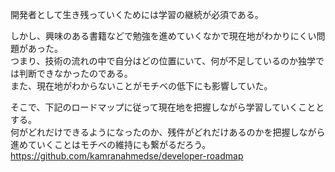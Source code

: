 開発者として生き残っていくためには学習の継続が必須である。<br>

しかし、興味のある書籍などで勉強を進めていくなかで現在地がわかりにくい問題があった。<br>
つまり、技術の流れの中で自分はどの位置にいて、何が不足しているのか独学では判断できなかったのである。<br>
また、現在地がわからないことがモチベの低下にも影響していた。<br>

そこで、下記のロードマップに従って現在地を把握しながら学習していくこととする。<br>
何がどれだけできるようになったのか、残件がどれだけあるのかを把握しながら進めていくことはモチベの維持にも繋がるだろう。<br>
https://github.com/kamranahmedse/developer-roadmap<br>